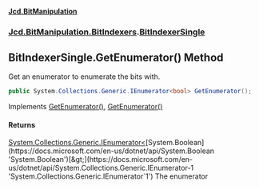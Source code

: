#### [Jcd.BitManipulation](index.md 'index')

### [Jcd.BitManipulation.BitIndexers](Jcd.BitManipulation.BitIndexers.md 'Jcd.BitManipulation.BitIndexers').[BitIndexerSingle](Jcd.BitManipulation.BitIndexers.BitIndexerSingle.md 'Jcd.BitManipulation.BitIndexers.BitIndexerSingle')

## BitIndexerSingle.GetEnumerator() Method

Get an enumerator to enumerate the bits with.

```csharp
public System.Collections.Generic.IEnumerator<bool> GetEnumerator();
```

Implements [GetEnumerator()](https://docs.microsoft.com/en-us/dotnet/api/System.Collections.Generic.IEnumerable-1.GetEnumerator 'System.Collections.Generic.IEnumerable`1.GetEnumerator'), [GetEnumerator()](https://docs.microsoft.com/en-us/dotnet/api/System.Collections.IEnumerable.GetEnumerator 'System.Collections.IEnumerable.GetEnumerator')

#### Returns

[System.Collections.Generic.IEnumerator&lt;](https://docs.microsoft.com/en-us/dotnet/api/System.Collections.Generic.IEnumerator-1 'System.Collections.Generic.IEnumerator`1')[System.Boolean](https://docs.microsoft.com/en-us/dotnet/api/System.Boolean 'System.Boolean')[&gt;](https://docs.microsoft.com/en-us/dotnet/api/System.Collections.Generic.IEnumerator-1 'System.Collections.Generic.IEnumerator`1')
The enumerator